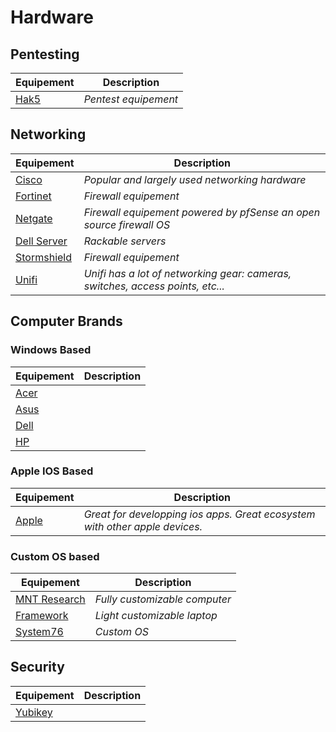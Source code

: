 # Hardware

## Pentesting

|Equipement|Description|
|---|---|
[Hak5](https://shop.hak5.org/) |*Pentest equipement* |

## Networking

|Equipement|Description|
|---|---|
|[Cisco](https://www.cisco.com/site/us/en/index.html)| *Popular and largely used networking hardware*|
|[Fortinet](https://www.fortinet.com/)| *Firewall equipement*|
|[Netgate](https://www.netgate.com/)| *Firewall equipement powered by pfSense an open source firewall OS*|
|[Dell Server](https://www.dell.com/en-us/shop/dell-poweredge-servers/sc/servers)| *Rackable servers*|
|[Stormshield](https://www.stormshield.com/products-services/products/network-security/product-range-sns/)| *Firewall equipement*|
|[Unifi](https://www.ui.com/introduction)| *Unifi has a lot of networking gear: cameras, switches, access points, etc...*|

## Computer Brands

### Windows Based

|Equipement|Description|
|---|---|
|[Acer](https://www.acer.com/us-en)||
|[Asus](https://www.asus.com/)||
|[Dell](https://www.dell.com/en-us/shop/dell-laptops/sc/laptops)||
|[HP](https://www.hp.com/us-en/home.html)||

### Apple IOS Based

|Equipement|Description|
|---|---|
[Apple](https://www.apple.com/mac/)| *Great for developping ios apps. Great ecosystem with other apple devices.*|

### Custom OS based

|Equipement|Description|
|---|---|
|[MNT Research](https://mntre.com/)| *Fully customizable computer*|
|[Framework](https://frame.work/us)| *Light customizable laptop*|
|[System76](https://system76.com/)| *Custom OS*|

## Security

|Equipement|Description|
|---|---|
|[Yubikey](https://www.yubico.com/products/yubikey-5-cspn-series/)||
